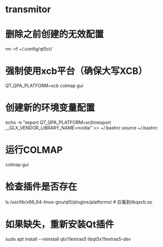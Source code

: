# transmitor
# 删除之前创建的无效配置
rm -rf ~/.config/qt5ct/

# 强制使用xcb平台（确保大写XCB）
QT_QPA_PLATFORM=xcb colmap gui

# 创建新的环境变量配置
echo -e "export QT_QPA_PLATFORM=xcb\nexport __GLX_VENDOR_LIBRARY_NAME=nvidia" >> ~/.bashrc
source ~/.bashrc

# 运行COLMAP
colmap gui

# 检查插件是否存在
ls /usr/lib/x86_64-linux-gnu/qt5/plugins/platforms/  # 应看到libqxcb.so

# 如果缺失，重新安装Qt插件
sudo apt install --reinstall qtx11extras5 libqt5x11extras5-dev
